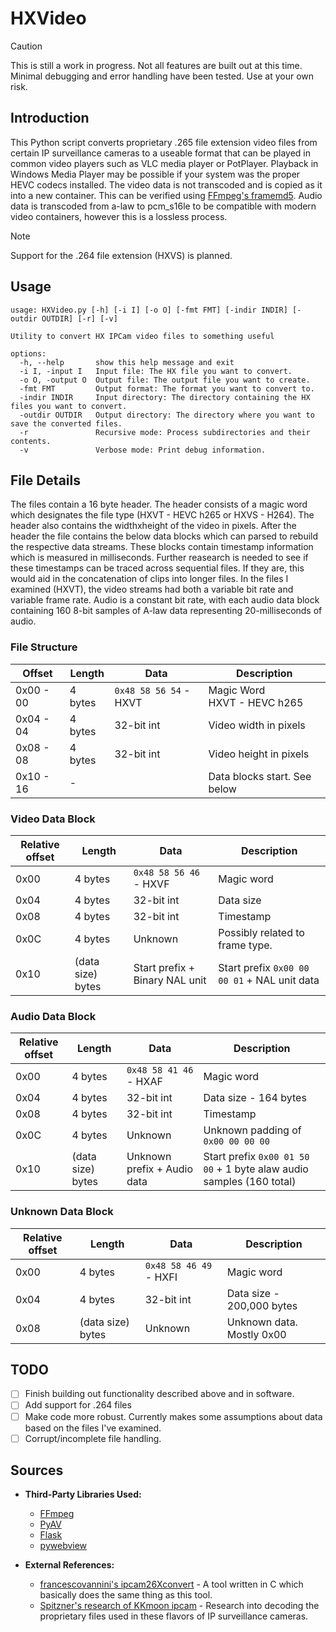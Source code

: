 # HXVideo

> [!CAUTION]
This is still a work in progress. Not all features are built out at this time. Minimal debugging and error handling have been tested. Use at your own risk.

## Introduction
This Python script converts proprietary .265 file extension video files from certain IP surveillance cameras to a useable format that can be played in common video players such as VLC media player or PotPlayer. Playback in Windows Media Player may be possible
if your system was the proper HEVC codecs installed. The video data is not transcoded and is copied as it into a new container. This can be verified using [FFmpeg's framemd5](https://trac.ffmpeg.org/wiki/framemd5%20Intro%20and%20HowTo). Audio data is transcoded from a-law to pcm_s16le to be compatible with modern video containers, however this is a lossless process. 

>[!NOTE]
>Support for the .264 file extension (HXVS) is planned.

## Usage

```
usage: HXVideo.py [-h] [-i I] [-o O] [-fmt FMT] [-indir INDIR] [-outdir OUTDIR] [-r] [-v]

Utility to convert HX IPCam video files to something useful

options:
  -h, --help       show this help message and exit
  -i I, -input I   Input file: The HX file you want to convert.
  -o O, -output O  Output file: The output file you want to create.
  -fmt FMT         Output format: The format you want to convert to.
  -indir INDIR     Input directory: The directory containing the HX files you want to convert.
  -outdir OUTDIR   Output directory: The directory where you want to save the converted files.
  -r               Recursive mode: Process subdirectories and their contents.
  -v               Verbose mode: Print debug information.

  ```


## File Details
The files contain a 16 byte header. The header consists of a magic word which designates the file type (HXVT - HEVC h265 or HXVS - H264). The header also contains the widthxheight of the video in pixels.
After the header the file contains the below data blocks which can parsed to rebuild the respective data streams. These blocks contain timestamp information which is measured in milliseconds. Further reasearch is needed to see if these timestamps can be traced across sequential files. If they are, this would aid in the concatenation of clips into longer files. In the files I examined (HXVT), the video streams had both a variable bit rate and variable frame rate. Audio is a constant bit rate, with each audio data block containing 160 8-bit samples of A-law data representing 20-milliseconds of audio.

### File Structure
|   Offset      |    Length     |  Data                     |  Description              |
|---------      |--------       |---------------            |---                        |
|   0x00 - 00   |  4 bytes      |   `0x48 58 56 54` - HXVT    |   Magic Word <br> HXVT - HEVC h265                    |
|   0x04 - 04   |  4 bytes      |   32-bit int              |   Video width in pixels   |
|   0x08 - 08   |  4 bytes      |   32-bit int              |   Video height in pixels  |
|   0x10 - 16   |  -            |                           |   Data blocks start. See below       |

### Video Data Block
| Relative offset   |   Length              |   Data                            |   Description             |
|---                |---                    |---                                |---                        |
|   0x00            |   4 bytes             |  `0x48 58 56 46` - HXVF             |   Magic word              |
|   0x04            |   4 bytes             |   32-bit int                      |   Data size               |
|   0x08            |   4 bytes             |   32-bit int                      |   Timestamp               |
|   0x0C            |   4 bytes             |   Unknown                         |   Possibly related to frame type.  |   
|   0x10            |   (data size) bytes   |   Start prefix + Binary NAL unit  |   Start prefix `0x00 00 00 01` + NAL unit data  |

### Audio Data Block
| Relative offset   |   Length              |   Data                            |   Description             |
|---                |---                    |---                                |---                        |
|   0x00            |   4 bytes             |  `0x48 58 41 46` - HXAF             |   Magic word              |
|   0x04            |   4 bytes             |   32-bit int                      |   Data size - 164 bytes   |
|   0x08            |   4 bytes             |   32-bit int                      |   Timestamp               |
|   0x0C            |   4 bytes             |   Unknown                         |   Unknown padding of `0x00 00 00 00`  |   
|   0x10            |   (data size) bytes   |   Unknown prefix + Audio data     |   Start prefix `0x00 01 50 00` + 1 byte alaw audio samples (160 total)  |

### Unknown Data Block
| Relative offset   |   Length              |   Data                            |   Description             |
|---                |---                    |---                                |---                        |
|   0x00            |   4 bytes             |  `0x48 58 46 49` - HXFI                    |   Magic word              |
|   0x04            |   4 bytes             |   32-bit int                      |   Data size - 200,000 bytes   |
|   0x08            |   (data size) bytes   |   Unknown                         |   Unknown data. Mostly 0x00   |


## TODO
- [ ] Finish building out functionality described above and in software.
- [ ] Add support for .264 files
- [ ] Make code more robust. Currently makes some assumptions about data based on the files I've examined.
- [ ] Corrupt/incomplete file handling.

## Sources
- **Third-Party Libraries Used:**
  - [FFmpeg](https://ffmpeg.org/)
  - [PyAV](https://github.com/PyAV-Org/PyAV)
  - [Flask](https://flask.palletsprojects.com)
  - [pywebview](https://pywebview.flowrl.com/)

- **External References:**
  - [francescovannini's ipcam26Xconvert](https://github.com/francescovannini/ipcam26Xconvert) - A tool written in C which basically does the same thing as this tool.
  - [Spitzner's research of KKmoon ipcam](https://spitzner.org/kkmoon.html) - Research into decoding the proprietary files used in these flavors of IP surveillance cameras.